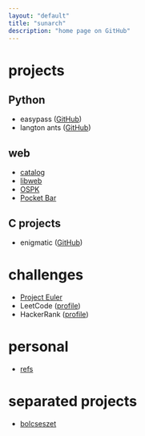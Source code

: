 ```yaml
---
layout: "default"
title: "sunarch"
description: "home page on GitHub"
---
```

# projects

## Python

- easypass ([GitHub](https://github.com/sunarch/easypass))
- langton ants ([GitHub](https://github.com/sunarch/langton-ants))

## web

- [catalog](https://sunarch.github.io/catalog/)
- [libweb](https://sunarch.github.io/libweb/)
- [OSPK](https://sunarch.github.io/ospk/)
- [Pocket Bar](https://sunarch.github.io/pocket-bar/)

## C projects

- enigmatic ([GitHub](https://github.com/sunarch/enigmatic))

# challenges

- [Project Euler](challenges/project-euler.md)
- LeetCode ([profile](https://leetcode.com/sunarch/))
- HackerRank ([profile](https://www.hackerrank.com/sunarch))

# personal

- [refs](refs.md)

# separated projects

- [bolcseszet](https://bolcseszet.github.io)
